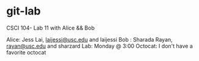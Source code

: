 git-lab
=======

CSCI 104- Lab 11 with Alice && Bob

Alice: Jess Lai, laijessi@usc.edu and laijessi 
Bob : Sharada Rayan, rayan@usc.edu and sharzard 
Lab: Monday @ 3:00
Octocat: I don't have a favorite octocat
